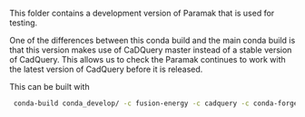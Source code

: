 This folder contains a development version of Paramak that is used for testing.

One of the differences between this conda build and the main conda build is that
this version makes use of CaDQuery master instead of a stable version of
CadQuery. This allows us to check the Paramak continues to work with the latest
version of CadQuery before it is released.

This can be built with

```bash
 conda-build conda_develop/ -c fusion-energy -c cadquery -c conda-forge --croot /tmp/conda-build-develop --config-file conda_develop/conda_build_config.yaml
 ```
